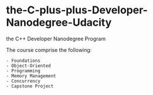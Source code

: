# the-C-plus-plus-Developer-Nanodegree-Udacity
the C++ Developer Nanodegree Program

The course comprise the following: 

    - Foundations
    - Object-Oriented 
    - Programming
    - Memory Management
    - Concurrency
    - Capstone Project